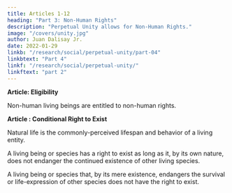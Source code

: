 ```yaml
---
title: Articles 1-12
heading: "Part 3: Non-Human Rights"
description: "Perpetual Unity allows for Non-Human Rights."
image: "/covers/unity.jpg"
author: Juan Dalisay Jr.
date: 2022-01-29
linkb: "/research/social/perpetual-unity/part-04"
linkbtext: "Part 4"
linkf: "/research/social/perpetual-unity/"
linkftext: "part 2"
---
```



**Article: Eligibility**

Non-human living beings are entitled to non-human rights. 


**Article : Conditional Right to Exist**

Natural life is the commonly-perceived lifespan and behavior of a living entity. 

A living being or species has a right to exist as long as it, by its own nature, does not endanger the continued  existence of other living species.

A living being or species that, by its mere existence, endangers the survival or life-expression of other species does not have the right to exist. 
